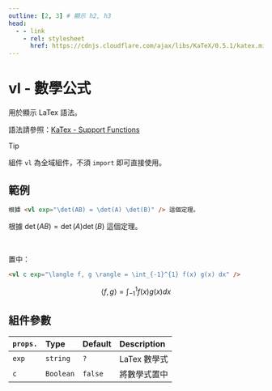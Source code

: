 ```yaml
---
outline: [2, 3] # 顯示 h2, h3
head:
  - - link
    - rel: stylesheet
      href: https://cdnjs.cloudflare.com/ajax/libs/KaTeX/0.5.1/katex.min.css # katex 語法支援
---
```


# vl - 數學公式
用於顯示 LaTex 語法。

語法請參照：[KaTex - Support Functions](https://katex.org/docs/supported.html)

> [!TIP]
> 組件 `vl` 為全域組件，不須 `import` 即可直接使用。

## 範例
```html
根據 <vl exp="\det(AB) = \det(A) \det(B)" /> 這個定理。
```
根據 $\det(AB) = \det(A) \det(B)$ 這個定理。

<br>

置中：
```html
<vl c exp="\langle f, g \rangle = \int_{-1}^{1} f(x) g(x) dx" />
```
$$\langle f, g \rangle = \int_{-1}^{1} f(x) g(x) dx$$

## 組件參數
| `props.` | Type | Default | Description |
| :- | :- | :- | :- |
| `exp` | `string` | `?` | LaTex 數學式 |
| `c` | `Boolean` | `false` | 將數學式置中 |
